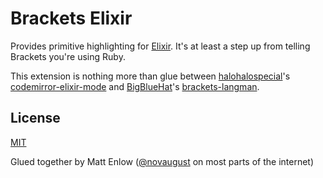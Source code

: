 # Brackets Elixir

Provides primitive highlighting for [Elixir](http://elixir-lang.org). It's at least a step up from telling Brackets you're using Ruby.

This extension is nothing more than glue between [halohalospecial](https://github.com/halohalospecial)'s [codemirror-elixir-mode](https://github.com/halohalospecial/codemirror-elixir-mode) and [BigBlueHat](https://github.com/BigBlueHat)'s [brackets-langman](https://github.com/BigBlueHat/brackets-langman).

## License

[MIT](http://opensource.org/licenses/mit)

Glued together by Matt Enlow ([@novaugust](http://github.com/novaugust) on most parts of the internet)